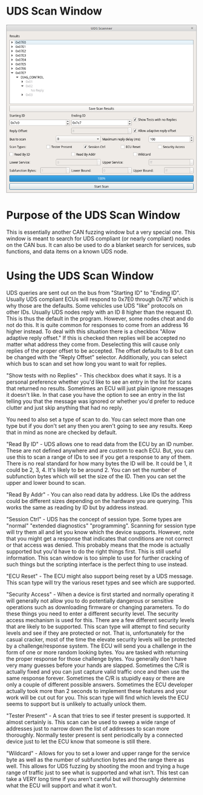 UDS Scan Window
=================

![UDS Scan Window](./images/UDS_Scanner.png)

Purpose of the UDS Scan Window
===============================

This is essentially another CAN fuzzing window but a very special one. This window is meant to search for UDS compliant (or nearly compliant) nodes on the CAN bus. It can also be used to do a blanket search for services, sub functions, and data items on a known UDS node.


Using the UDS Scan Window
==========================

UDS queries are sent out on the bus from "Starting ID" to "Ending ID". Usually UDS compliant ECUs will respond to 0x7E0 through 0x7E7 which is why those are the defaults. Some vehicles use UDS "like" protocols on other IDs. Usually UDS nodes reply with an ID 8 higher than the request ID. This is thus the default in the program. However, some nodes cheat and do not do this. It is quite common for responses to come from an address 16 higher instead. To deal with this situation there is a checkbox "Allow adaptive reply offset." If this is checked then replies will be accepted no matter what address they come from. Deselecting this will cause only replies of the proper offset to be accepted. The offset defaults to 8 but can be changed with the "Reply Offset" selector. Additionally, you can select which bus to scan and set how long you want to wait for replies. 

"Show tests with no Replies" - This checkbox does what it says. It is a personal preference whether you'd like to see an entry in the list for scans that returned no results. Sometimes an ECU will just plain ignore messages it doesn't like. In that case you have the option to see an entry in the list telling you that the message was ignored or whether you'd prefer to reduce clutter and just skip anything that had no reply.

You need to also set a type of scan to do. You can select more than one type but if you don't set any then you aren't going to see any results. Keep that in mind as none are checked by default.

"Read By ID" - UDS allows one to read data from the ECU by an ID number. These are not defined anywhere and are custom to each ECU. But, you can use this to scan a range of IDs to see if you get a response to any of them. There is no real standard for how many bytes the ID will be. It could be 1, it could be 2, 3, 4. It's likely to be around 2. You can set the number of subfunction bytes which will set the size of the ID. Then you can set the upper and lower bound to scan.

"Read By Addr" - You can also read data by address. Like IDs the address could be different sizes depending on the hardware you are querying. This works the same as reading by ID but by address instead.

"Session Ctrl" - UDS has the concept of session type. Some types are "normal" "extended diagnostics" "programming". Scanning for session type will try them all and let you know which the device supports. However, note that you might get a response that indicates that conditions are not correct or that access was denied. This probably means that the mode is actually supported but you'd have to do the right things first. This is still useful information. This scan window is too simple to use for further cracking of such things but the scripting interface is the perfect thing to use instead. 

"ECU Reset" - The ECU might also support being reset by a UDS message. This scan type will try the various reset types and see which are supported.

"Security Access" - When a device is first started and normally operating it will generally not allow you to do potentially dangerous or sensitive operations such as downloading firmware or changing parameters. To do these things you need to enter a different security level. The security access mechanism is used for this. There are a few different security levels that are likely to be supported. This scan type will attempt to find security levels and see if they are protected or not. That is, unfortunately for the casual cracker, most of the time the elevate security levels will be protected by a challenge/response system. The ECU will send you a challenge in the form of one or more random looking bytes. You are tasked with returning the proper response for those challenge bytes. You generally don't have very many guesses before your hands are slapped. Sometimes the C/R is actually fixed and you can just capture valid traffic once and then use the same response forever. Sometimes the C/R is stupidly easy or there are only a couple of different possible answers. Sometimes the ECU developer actually took more than 2 seconds to implement these features and your work will be cut out for you. This scan type will find which levels the ECU seems to support but is unlikely to actually unlock them.

"Tester Present" - A scan that tries to see if tester present is supported. It almost certainly is. This scan can be used to sweep a wide range of addresses just to narrow down the list of addresses to scan more thoroughly. Normally tester present is sent periodically by a connected device just to let the ECU know that someone is still there.

"Wildcard" - Allows for you to set a lower and upper range for the service byte as well as the number of subfunction bytes and the range there as well. This allows for UDS fuzzing by shooting the moon and trying a huge range of traffic just to see what is supported and what isn't. This test can take a VERY long time if you aren't careful but will thoroughly determine what the ECU will support and what it won't.
